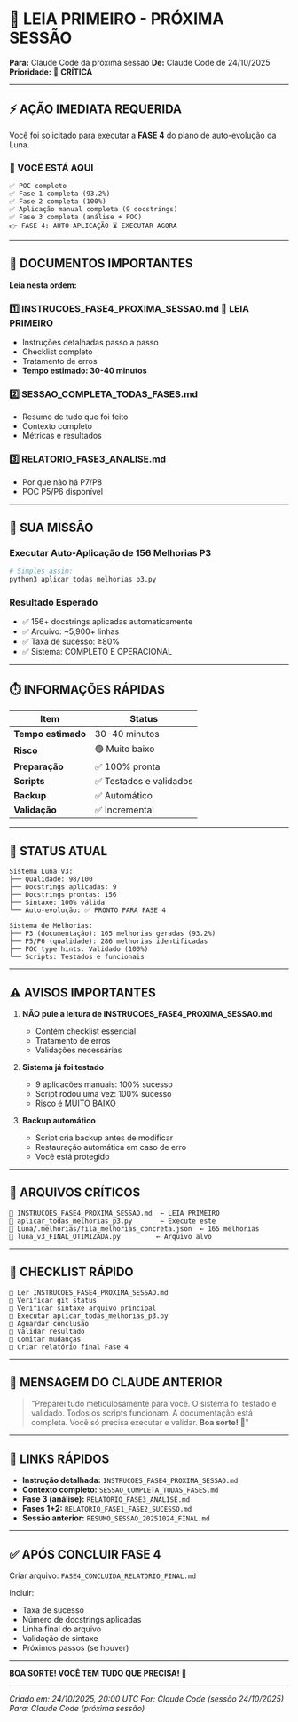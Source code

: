 # 🚨 LEIA PRIMEIRO - PRÓXIMA SESSÃO

**Para:** Claude Code da próxima sessão
**De:** Claude Code de 24/10/2025
**Prioridade:** 🔴 **CRÍTICA**

---

## ⚡ AÇÃO IMEDIATA REQUERIDA

Você foi solicitado para executar a **FASE 4** do plano de auto-evolução da Luna.

### 📍 VOCÊ ESTÁ AQUI

```
✅ POC completo
✅ Fase 1 completa (93.2%)
✅ Fase 2 completa (100%)
✅ Aplicação manual completa (9 docstrings)
✅ Fase 3 completa (análise + POC)
👉 FASE 4: AUTO-APLICAÇÃO ⏳ EXECUTAR AGORA
```

---

## 📖 DOCUMENTOS IMPORTANTES

**Leia nesta ordem:**

### 1️⃣ **INSTRUCOES_FASE4_PROXIMA_SESSAO.md** 🔴 LEIA PRIMEIRO
- Instruções detalhadas passo a passo
- Checklist completo
- Tratamento de erros
- **Tempo estimado: 30-40 minutos**

### 2️⃣ **SESSAO_COMPLETA_TODAS_FASES.md**
- Resumo de tudo que foi feito
- Contexto completo
- Métricas e resultados

### 3️⃣ **RELATORIO_FASE3_ANALISE.md**
- Por que não há P7/P8
- POC P5/P6 disponível

---

## 🎯 SUA MISSÃO

### Executar Auto-Aplicação de 156 Melhorias P3

```bash
# Simples assim:
python3 aplicar_todas_melhorias_p3.py
```

### Resultado Esperado
- ✅ 156+ docstrings aplicadas automaticamente
- ✅ Arquivo: ~5,900+ linhas
- ✅ Taxa de sucesso: ≥80%
- ✅ Sistema: COMPLETO E OPERACIONAL

---

## ⏱️ INFORMAÇÕES RÁPIDAS

| Item | Status |
|------|--------|
| **Tempo estimado** | 30-40 minutos |
| **Risco** | 🟢 Muito baixo |
| **Preparação** | ✅ 100% pronta |
| **Scripts** | ✅ Testados e validados |
| **Backup** | ✅ Automático |
| **Validação** | ✅ Incremental |

---

## 🚦 STATUS ATUAL

```
Sistema Luna V3:
├── Qualidade: 98/100
├── Docstrings aplicadas: 9
├── Docstrings prontas: 156
├── Sintaxe: 100% válida
└── Auto-evolução: ✅ PRONTO PARA FASE 4

Sistema de Melhorias:
├── P3 (documentação): 165 melhorias geradas (93.2%)
├── P5/P6 (qualidade): 286 melhorias identificadas
├── POC type hints: Validado (100%)
└── Scripts: Testados e funcionais
```

---

## ⚠️ AVISOS IMPORTANTES

1. **NÃO pule a leitura de INSTRUCOES_FASE4_PROXIMA_SESSAO.md**
   - Contém checklist essencial
   - Tratamento de erros
   - Validações necessárias

2. **Sistema já foi testado**
   - 9 aplicações manuais: 100% sucesso
   - Script rodou uma vez: 100% sucesso
   - Risco é MUITO BAIXO

3. **Backup automático**
   - Script cria backup antes de modificar
   - Restauração automática em caso de erro
   - Você está protegido

---

## 📁 ARQUIVOS CRÍTICOS

```
📁 INSTRUCOES_FASE4_PROXIMA_SESSAO.md  ← LEIA PRIMEIRO
📁 aplicar_todas_melhorias_p3.py       ← Execute este
📁 Luna/.melhorias/fila_melhorias_concreta.json  ← 165 melhorias
📁 luna_v3_FINAL_OTIMIZADA.py         ← Arquivo alvo
```

---

## 🎯 CHECKLIST RÁPIDO

```
□ Ler INSTRUCOES_FASE4_PROXIMA_SESSAO.md
□ Verificar git status
□ Verificar sintaxe arquivo principal
□ Executar aplicar_todas_melhorias_p3.py
□ Aguardar conclusão
□ Validar resultado
□ Comitar mudanças
□ Criar relatório final Fase 4
```

---

## 💬 MENSAGEM DO CLAUDE ANTERIOR

> "Preparei tudo meticulosamente para você. O sistema foi testado e validado. Todos os scripts funcionam. A documentação está completa. Você só precisa executar e validar. **Boa sorte! 🚀**"

---

## 🔗 LINKS RÁPIDOS

- **Instrução detalhada:** `INSTRUCOES_FASE4_PROXIMA_SESSAO.md`
- **Contexto completo:** `SESSAO_COMPLETA_TODAS_FASES.md`
- **Fase 3 (análise):** `RELATORIO_FASE3_ANALISE.md`
- **Fases 1+2:** `RELATORIO_FASE1_FASE2_SUCESSO.md`
- **Sessão anterior:** `RESUMO_SESSAO_20251024_FINAL.md`

---

## ✅ APÓS CONCLUIR FASE 4

Criar arquivo: `FASE4_CONCLUIDA_RELATORIO_FINAL.md`

Incluir:
- Taxa de sucesso
- Número de docstrings aplicadas
- Linha final do arquivo
- Validação de sintaxe
- Próximos passos (se houver)

---

**BOA SORTE! VOCÊ TEM TUDO QUE PRECISA! 🎉**

---

*Criado em: 24/10/2025, 20:00 UTC*
*Por: Claude Code (sessão 24/10/2025)*
*Para: Claude Code (próxima sessão)*
